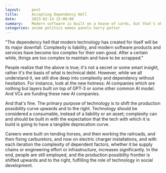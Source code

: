 ```yaml
---
layout:     post
title:      Accepting Dependency Hell
date:       2023-02-14 12:00:00
summary:    Modern software is built on a house of cards, but that's okay
categories: anime politics memes panels harry potter
---
```


"The dependency hell that modern technology has created for itself will be its major downfall. Complexity is liability, and modern software products and services have become too complex for their own good. After a certain while, things are too complex to maintain and have to be scrapped."

People realize that the above is true; it's not a secret or some smart insight, rather it's the basis of what is technical debt. However, while we all understand it, we still dive deep into complexity and dependency without hesitation. For instance, look at the new hotness: AI companies which are nothing but layers built on top of GPT-3 or some other common AI model. And VCs are funding these new AI companies.

And that's fine. The primary purpose of technology is to shift the production possibility curve upwards and to the right. Technology should be considered a consumable, instead of a liability or an asset; complexity can and should be built in with the expectation that the tech with which it is build is going to have a tangible deprecation curve. 

Careers were built on tending horses, and then working the railroads, and then fixing carburetors, and now on electric charger installations, and with each iteration the complexity of dependent factors, whether it be supply chains or engineering effort or infrastructure, increases significantly. In the end, people are still employed, and the production possibility frontier is shifted upwards and to the right, fulfilling the role of technology in social development.
